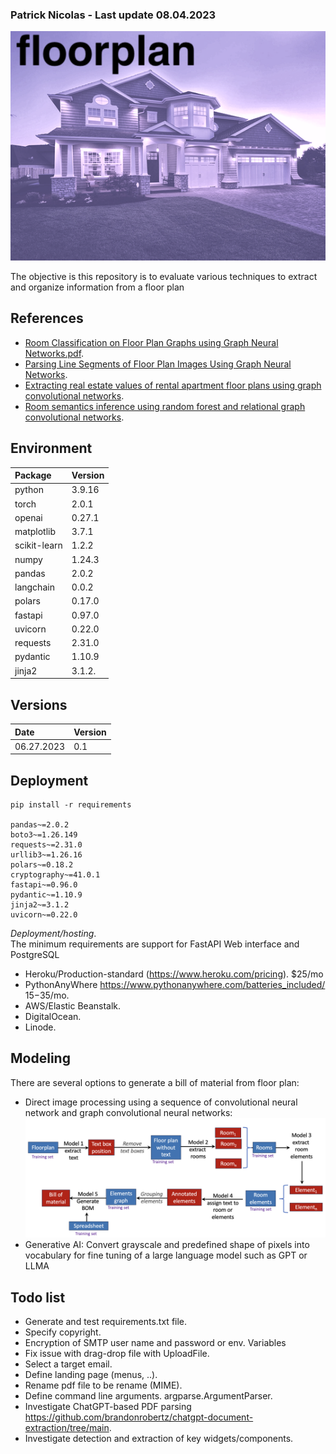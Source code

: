 ### Patrick Nicolas - Last update 08.04.2023

![Topology Graph Neural Network for floor plans](images/background.png)




The objective is this repository is to evaluate various techniques to extract and organize information from a floor plan

## References 
- [Room Classification on Floor Plan Graphs using Graph Neural Networks.pdf](https://arxiv.org/pdf/2108.05947.pdf).  
- [Parsing Line Segments of Floor Plan Images Using Graph Neural Networks](https://arxiv.org/pdf/2303.03851.pdf).  
- [Extracting real estate values of rental apartment floor plans using graph convolutional networks](https://arxiv.org/pdf/2303.13568.pdf).   
- [Room semantics inference using random forest and relational graph convolutional networks](https://onlinelibrary.wiley.com/doi/epdf/10.1111/tgis.12664).  




## Environment
| Package      | Version |
|:-------------|:--------|
| python       | 3.9.16  |
| torch        | 2.0.1   |
| openai       | 0.27.1  |
| matplotlib   | 3.7.1   |
| scikit-learn | 1.2.2   |
| numpy        | 1.24.3  |
| pandas       | 2.0.2   |
| langchain    | 0.0.2   |
| polars       | 0.17.0  |
| fastapi      | 0.97.0  |
| uvicorn      | 0.22.0  |
| requests     | 2.31.0  |
| pydantic     | 1.10.9  |
| jinja2       | 3.1.2.  |


## Versions
| Date       | Version |
|:-----------|:--------|
| 06.27.2023 | 0.1     |


## Deployment
```
pip install -r requirements

pandas~=2.0.2
boto3~=1.26.149
requests~=2.31.0
urllib3~=1.26.16
polars~=0.18.2
cryptography~=41.0.1
fastapi~=0.96.0
pydantic~=1.10.9
jinja2~=3.1.2
uvicorn~=0.22.0 

```
_Deployment/hosting_.     
The minimum requirements are support for FastAPI Web interface and PostgreSQL
- Heroku/Production-standard (https://www.heroku.com/pricing).  $25/mo      
- PythonAnyWhere  https://www.pythonanywhere.com/batteries_included/    $15-$35/mo.        
- AWS/Elastic Beanstalk.     
- DigitalOcean.     
- Linode.     



## Modeling
There are several options to generate a bill of material from floor plan:     
- Direct image processing using a sequence of convolutional neural network and graph convolutional neural networks:    
![Modeling sequence](images/Floorplan-Neural-Models.png)
- Generative AI: Convert grayscale and predefined shape of pixels into vocabulary for fine tuning of a large language model such as GPT or LLMA



## Todo list
- Generate and test requirements.txt file.    
- Specify copyright.     
- Encryption of SMTP user name and password or env. Variables
- Fix issue with drag-drop file with UploadFile.   
- Select a target email.   
- Define landing page (menus, ..).   
- Rename pdf file to be rename (MIME).    
- Define command line arguments. argparse.ArgumentParser.     
- Investigate ChatGPT-based PDF parsing https://github.com/brandonrobertz/chatgpt-document-extraction/tree/main.    
- Investigate detection and extraction of key widgets/components.       




